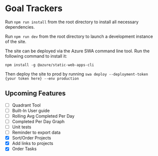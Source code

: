 # Goal Trackers

Run `npm run install` from the root directory to install all necessary dependencies.

Run `npm run dev` from the root directory to launch a development instance of the site. 

The site can be deployed via the Azure SWA command line tool. Run the following command to install it:

```npm install -g @azure/static-web-apps-cli```

Then deploy the site to prod by running `swa deploy --deployment-token {your token here} --env production`

## Upcoming Features

- [ ] Quadrant Tool
- [ ] Built-In User guide
- [ ] Rolling Avg Completed Per Day
- [ ] Completed Per Day Graph
- [ ] Unit tests
- [ ] Reminder to export data
- [X] Sort/Order Projects
- [X] Add links to projects
- [X] Order Tasks
